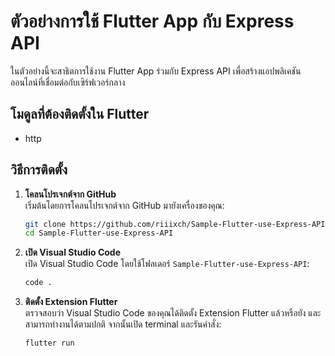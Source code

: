 # ตัวอย่างการใช้ Flutter App กับ Express API

ในตัวอย่างนี้จะสาธิตการใช้งาน Flutter App ร่วมกับ Express API เพื่อสร้างแอปพลิเคชันออนไลน์ที่เชื่อมต่อกับเซิร์ฟเวอร์กลาง

## โมดูลที่ต้องติดตั้งใน Flutter
- http

## วิธีการติดตั้ง

1. **โคลนโปรเจกต์จาก GitHub**  
   เริ่มต้นโดยการโคลนโปรเจกต์จาก GitHub มายังเครื่องของคุณ:

   ```bash
   git clone https://github.com/riiixch/Sample-Flutter-use-Express-API
   cd Sample-Flutter-use-Express-API
   ```

2. **เปิด Visual Studio Code**  
   เปิด Visual Studio Code โดยใช้โฟลเดอร์ `Sample-Flutter-use-Express-API`:

   ```bash
   code .
   ```

3. **ติดตั้ง Extension Flutter**  
   ตรวจสอบว่า Visual Studio Code ของคุณได้ติดตั้ง Extension Flutter แล้วหรือยัง และสามารถทำงานได้ตามปกติ จากนั้นเปิด terminal และรันคำสั่ง:

   ```bash
   flutter run
   ```